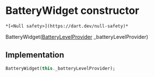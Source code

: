 


# BatteryWidget constructor




    *[<Null safety>](https://dart.dev/null-safety)*



BatteryWidget([BatteryLevelProvider](../../providers_battery_level_provider/BatteryLevelProvider-class.md) _batteryLevelProvider)





## Implementation

```dart
BatteryWidget(this._batteryLevelProvider);
```







